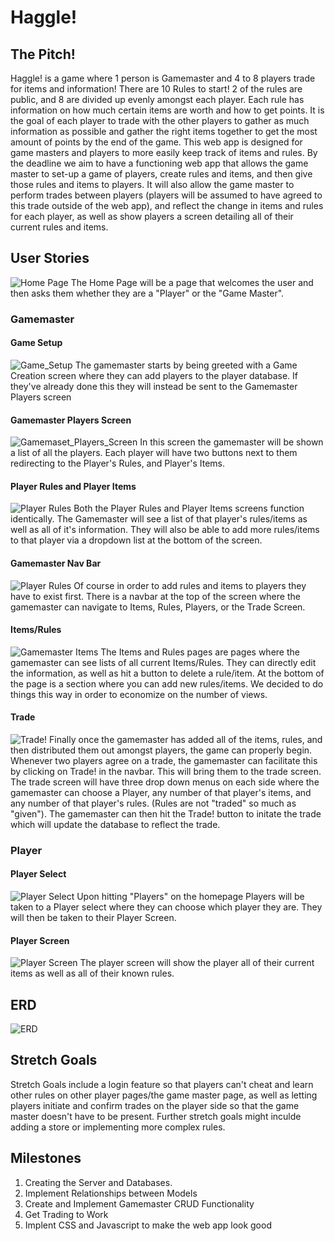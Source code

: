 # Haggle!
## The Pitch!
Haggle! is a game where 1 person is Gamemaster and 4 to 8 players trade for items and information! There are 10 Rules to start! 2 of the rules are public, and 8 are divided up evenly amongst each player. Each rule has information on how much certain items are worth and how to get points. It is the goal of each player to trade with the other players to gather as much information as possible and gather the right items together to get the most amount of points by the end of the game. This web app is designed for game masters and players to more easily keep track of items and rules. By the deadline we aim to have a functioning web app that allows the game master to set-up a game of players, create rules and items, and then give those rules and items to players. It will also allow the game master to perform trades between players (players will be assumed to have agreed to this trade outside of the web app), and reflect the change in items and rules for each player, as well as show players a screen detailing all of their current rules and items. 
## User Stories
![Home Page](haggle_wireframes/route__home.png)
The Home Page will be a page that welcomes the user and then asks them whether they are a "Player" or the "Game Master".
### Gamemaster
#### Game Setup
![Game_Setup](haggle_wireframes/route_gamemaster_newplayers_IF_Players_empty.png)
The gamemaster starts by being greeted with a Game Creation screen where they can add players to the player database. If they've already done this they will instead be sent to the Gamemaster Players screen
#### Gamemaster Players Screen
![Gamemaset_Players_Screen](haggle_wireframes/route_gamemaster_players_IF_Players_not_empty.png)
In this screen the gamemaster will be shown a list of all the players. Each player will have two buttons next to them redirecting to the Player's Rules, and Player's Items.
#### Player Rules and Player Items
![Player Rules](haggle_wireframes/route_gamemaster_players__id_rules.png)
Both the Player Rules and Player Items screens function identically. The Gamemaster will see a list of that player's rules/items as well as all of it's information. They will also be able to add more rules/items to that player via a dropdown list at the bottom of the screen.
#### Gamemaster Nav Bar
![Player Rules](haggle_wireframes/navbar_wireframe.png)
Of course in order to add rules and items to players they have to exist first. There is a navbar at the top of the screen where the gamemaster can navigate to Items, Rules, Players, or the Trade Screen.
#### Items/Rules
![Gamemaster Items](haggle_wireframes/route_gamemaster_items.png)
The Items and Rules pages are pages where the gamemaster can see lists of all current Items/Rules. They can directly edit the information, as well as hit a button to delete a rule/item. At the bottom of the page is a section where you can add new rules/items. We decided to do things this way in order to economize on the number of views.
#### Trade
![Trade!](haggle_wireframes/route_gamemaster_trade.png)
Finally once the gamemaster has added all of the items, rules, and then distributed them out amongst players, the game can properly begin. Whenever two players agree on a trade, the gamemaster can facilitate this by clicking on Trade! in the navbar. This will bring them to the trade screen. The trade screen will have three drop down menus on each side where the gamemaster can choose a Player, any number of that player's items, and any number of that player's rules. (Rules are not "traded" so much as "given"). The gamemaster can then hit the Trade! button to initate the trade which will update the database to reflect the trade.
### Player
#### Player Select
![Player Select](haggle_wireframes/route_players.png)
Upon hitting "Players" on the homepage Players will be taken to a Player select where they can choose which player they are. They will then be taken to their Player Screen.
#### Player Screen
![Player Screen](haggle_wireframes/player_wireframe.png)
The player screen will show the player all of their current items as well as all of their known rules.
## ERD
![ERD](haggle_wireframes/ERD.png)
## Stretch Goals
Stretch Goals include a login feature so that players can't cheat and learn other rules on other player pages/the game master page, as well as letting players initiate and confirm trades on the player side so that the game master doesn't have to be present. Further stretch goals might inculde adding a store or implementing more complex rules.
## Milestones
1. Creating the Server and Databases.
1. Implement Relationships between Models
1. Create and Implement Gamemaster CRUD Functionality
1. Get Trading to Work
1. Implent CSS and Javascript to make the web app look good
